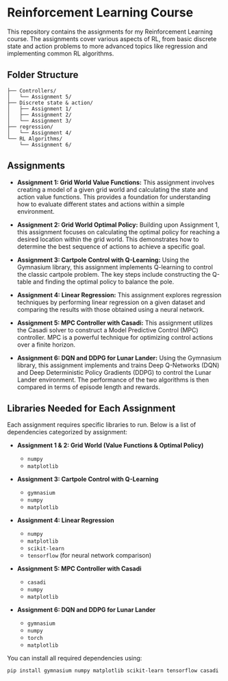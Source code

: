 # Reinforcement Learning Course

This repository contains the assignments for my Reinforcement Learning course.  The assignments cover various aspects of RL, from basic discrete state and action problems to more advanced topics like regression and implementing common RL algorithms.

## Folder Structure
```
├── Controllers/
│   └── Assignment 5/
├── Discrete state & action/
│   ├── Assignment 1/
│   ├── Assignment 2/
│   └── Assignment 3/
├── regression/
│   └── Assignment 4/
└── RL Algorithms/
    └── Assignment 6/
```
## Assignments

*   **Assignment 1: Grid World Value Functions:** This assignment involves creating a model of a given grid world and calculating the state and action value functions.  This provides a foundation for understanding how to evaluate different states and actions within a simple environment.

*   **Assignment 2: Grid World Optimal Policy:** Building upon Assignment 1, this assignment focuses on calculating the optimal policy for reaching a desired location within the grid world.  This demonstrates how to determine the best sequence of actions to achieve a specific goal.

*   **Assignment 3: Cartpole Control with Q-Learning:**  Using the Gymnasium library, this assignment implements Q-learning to control the classic cartpole problem.  The key steps include constructing the Q-table and finding the optimal policy to balance the pole.

*   **Assignment 4: Linear Regression:** This assignment explores regression techniques by performing linear regression on a given dataset and comparing the results with those obtained using a neural network.

*   **Assignment 5: MPC Controller with Casadi:** This assignment utilizes the Casadi solver to construct a Model Predictive Control (MPC) controller.  MPC is a powerful technique for optimizing control actions over a finite horizon.

*   **Assignment 6: DQN and DDPG for Lunar Lander:**  Using the Gymnasium library, this assignment implements and trains Deep Q-Networks (DQN) and Deep Deterministic Policy Gradients (DDPG) to control the Lunar Lander environment.  The performance of the two algorithms is then compared in terms of episode length and rewards.

## Libraries Needed for Each Assignment  

Each assignment requires specific libraries to run. Below is a list of dependencies categorized by assignment:

- **Assignment 1 & 2: Grid World (Value Functions & Optimal Policy)**
  - `numpy`
  - `matplotlib`

- **Assignment 3: Cartpole Control with Q-Learning**
  - `gymnasium`
  - `numpy`
  - `matplotlib`

- **Assignment 4: Linear Regression**
  - `numpy`
  - `matplotlib`
  - `scikit-learn`
  - `tensorflow` (for neural network comparison)

- **Assignment 5: MPC Controller with Casadi**
  - `casadi`
  - `numpy`
  - `matplotlib`

- **Assignment 6: DQN and DDPG for Lunar Lander**
  - `gymnasium`
  - `numpy`
  - `torch`
  - `matplotlib`

You can install all required dependencies using:  

```bash
pip install gymnasium numpy matplotlib scikit-learn tensorflow casadi



